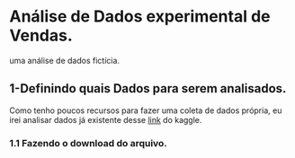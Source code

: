 # Análise de Dados experimental de Vendas.
uma análise de dados fictícia.

## 1-Definindo quais Dados para serem analisados.
Como tenho poucos recursos para fazer uma coleta de dados própria, eu irei analisar dados já existente desse [link](https://www.kaggle.com/datasets/yusufdelikkaya/online-sales-dataset/data) do kaggle.
### 1.1 Fazendo o download do arquivo.


